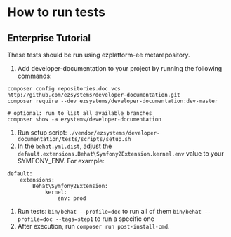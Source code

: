 # How to run tests

## Enterprise Tutorial

These tests should be run using ezplatform-ee metarepository.

1. Add developer-documentation to your project by running the following commands:
```
composer config repositories.doc vcs http://github.com/ezsystems/developer-documentation.git
composer require --dev ezsystems/developer-documentation:dev-master

# optional: run to list all available branches
composer show -a ezystems/developer-documentation
```
1. Run setup script:
`./vendor/ezsystems/developer-documentation/tests/scripts/setup.sh`
1. In the `behat.yml.dist`, adjust the `default.extensions.Behat\Symfony2Extension.kernel.env` value to your SYMFONY_ENV.
For example:
```
default:
    extensions:
        Behat\Symfony2Extension:
            kernel:
                env: prod
```
1. Run tests:
`bin/behat --profile=doc` to run all of them
`bin/behat --profile=doc --tags=step1` to run a specific one
1. After execution, run `composer run post-install-cmd`.
